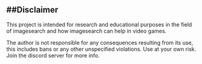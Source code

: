 ##Disclaimer
---
This project is intended for research and educational purposes in the field of imagesearch and how imagesearch can help in video games.

The author is not responsible for any consequences resulting from its use, this includes bans or any other unspecified violations. Use at your own risk. Join the discord server for more info.

